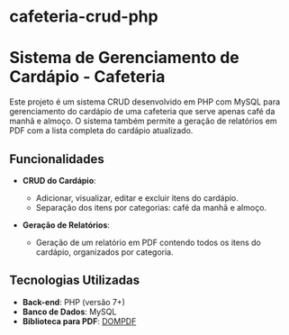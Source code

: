 # cafeteria-crud-php

# Sistema de Gerenciamento de Cardápio - Cafeteria

Este projeto é um sistema CRUD desenvolvido em PHP com MySQL para gerenciamento do cardápio de uma cafeteria que serve apenas café da manhã e almoço. O sistema também permite a geração de relatórios em PDF com a lista completa do cardápio atualizado.

## Funcionalidades

- **CRUD do Cardápio**:  
  - Adicionar, visualizar, editar e excluir itens do cardápio.
  - Separação dos itens por categorias: café da manhã e almoço.

- **Geração de Relatórios**:  
  - Geração de um relatório em PDF contendo todos os itens do cardápio, organizados por categoria.

## Tecnologias Utilizadas

- **Back-end**: PHP (versão 7+)
- **Banco de Dados**: MySQL
- **Biblioteca para PDF**: [DOMPDF](https://github.com/dompdf/dompdf)
